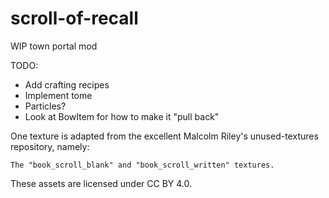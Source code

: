 # scroll-of-recall
WIP town portal mod

TODO:

- Add crafting recipes
- Implement tome
- Particles?
- Look at BowItem for how to make it "pull back"

One texture is adapted from the excellent Malcolm Riley's unused-textures repository, namely:

    The "book_scroll_blank" and "book_scroll_written" textures.

These assets are licensed under CC BY 4.0.